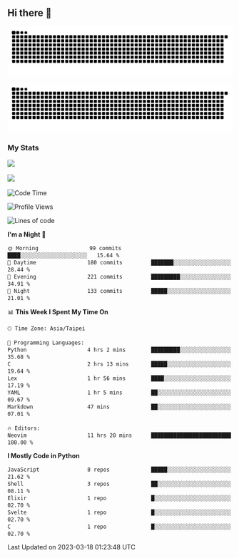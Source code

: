 ## Hi there 👋

<div align="center">

![GitHub Snake Light](https://raw.githubusercontent.com/CSY54/CSY54/snake/github-snake.svg#gh-light-mode-only)

![GitHub Snake dark](https://raw.githubusercontent.com/CSY54/CSY54/snake/github-snake-dark.svg#gh-dark-mode-only)

</div>

### My Stats

![](https://github-readme-stats.vercel.app/api?username=CSY54&theme=nord&show_icons=true)

![](https://github-readme-stats.vercel.app/api/top-langs/?username=CSY54&theme=nord&layout=compact&card_width=445)

<!--START_SECTION:waka-->
![Code Time](http://img.shields.io/badge/Code%20Time-1%2C549%20hrs%2010%20mins-blue)

![Profile Views](http://img.shields.io/badge/Profile%20Views-9-blue)

![Lines of code](https://img.shields.io/badge/From%20Hello%20World%20I%27ve%20Written-446.6%20thousand%20lines%20of%20code-blue)

**I'm a Night 🦉** 

```text
🌞 Morning                99 commits          ████░░░░░░░░░░░░░░░░░░░░░   15.64 % 
🌆 Daytime                180 commits         ███████░░░░░░░░░░░░░░░░░░   28.44 % 
🌃 Evening                221 commits         █████████░░░░░░░░░░░░░░░░   34.91 % 
🌙 Night                  133 commits         █████░░░░░░░░░░░░░░░░░░░░   21.01 % 
```


📊 **This Week I Spent My Time On** 

```text
🕑︎ Time Zone: Asia/Taipei

💬 Programming Languages: 
Python                   4 hrs 2 mins        █████████░░░░░░░░░░░░░░░░   35.68 % 
C                        2 hrs 13 mins       █████░░░░░░░░░░░░░░░░░░░░   19.64 % 
Lex                      1 hr 56 mins        ████░░░░░░░░░░░░░░░░░░░░░   17.19 % 
YAML                     1 hr 5 mins         ██░░░░░░░░░░░░░░░░░░░░░░░   09.67 % 
Markdown                 47 mins             ██░░░░░░░░░░░░░░░░░░░░░░░   07.01 % 

🔥 Editors: 
Neovim                   11 hrs 20 mins      █████████████████████████   100.00 % 
```

**I Mostly Code in Python** 

```text
JavaScript               8 repos             █████░░░░░░░░░░░░░░░░░░░░   21.62 % 
Shell                    3 repos             ██░░░░░░░░░░░░░░░░░░░░░░░   08.11 % 
Elixir                   1 repo              █░░░░░░░░░░░░░░░░░░░░░░░░   02.70 % 
Svelte                   1 repo              █░░░░░░░░░░░░░░░░░░░░░░░░   02.70 % 
C                        1 repo              █░░░░░░░░░░░░░░░░░░░░░░░░   02.70 % 
```




 Last Updated on 2023-03-18 01:23:48 UTC
<!--END_SECTION:waka-->

<!--
**CSY54/CSY54** is a ✨ _special_ ✨ repository because its `README.md` (this file) appears on your GitHub profile.

Here are some ideas to get you started:

- 🔭 I’m currently working on ...
- 🌱 I’m currently learning ...
- 👯 I’m looking to collaborate on ...
- 🤔 I’m looking for help with ...
- 💬 Ask me about ...
- 📫 How to reach me: ...
- 😄 Pronouns: ...
- ⚡ Fun fact: ...
-->
